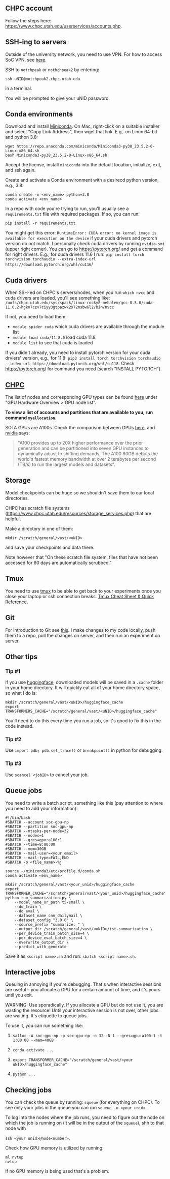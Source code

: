 ## CHPC account 

Follow the steps here: https://www.chpc.utah.edu/userservices/accounts.php.

## SSH-ing to servers

Outside of the university network, you need to use VPN. For how to access SoC VPN, see [here](https://support.cs.utah.edu/index.php/misc/30-pa-vpn-setup#:~:text=Accessing%20the%20School%20of%20Computing's,Active%20Directory%20username%20and%20password).


SSH to `notchpeak` or `nothchpeak2` by entering: 
```
ssh uNID@notchpeak2.chpc.utah.edu
```
in a terminal. 

You will be prompted to give your uNID password. 


## Conda environments  

Download and install [Miniconda](https://docs.conda.io/en/latest/miniconda.html#linux-installers). On Mac, right-click on a suitable installer and select "Copy Link Address", then wget that link.  E.g,. on Linux 64-bit and python 3.8:

```
wget https://repo.anaconda.com/miniconda/Miniconda3-py38_23.5.2-0-Linux-x86_64.sh
bash Miniconda3-py38_23.5.2-0-Linux-x86_64.sh
```

Accept the license, install `miniconda` into the default location, initialize, exit, and ssh again.

Create and activate a Conda environment with a desirecd python version, e.g., 3.8: 

```
conda create -n <env_name> python=3.8
conda activate <env_name>
```

In a repo with code you're trying to run, you'll usually see a `requirements.txt` file with required packages. If so, you can run: 
```
pip install -r requirements.txt
```

You might get this error: `RuntimeError: CUDA error: no kernel image is available for execution on the device` if your cuda drivers and pytorch version do not match. I personally check cuda drivers by running `nvidia-smi` (upper right corner). You can go to https://pytorch.org/ and get a command for right drivers. E.g., for cuda drivers 11.6 I run: `pip install torch torchvision torchaudio --extra-index-url https://download.pytorch.org/whl/cu116`/

## Cuda drivers 

When SSH-ed on CHPC's servers/nodes, when you run 
`which nvcc` and cuda drivers are loaded, you'll see something like: `/uufs/chpc.utah.edu/sys/spack/linux-rocky8-nehalem/gcc-8.5.0/cuda-11.6.2-hgkn7czv7ciyy3gtpazwk2s72msbw6l2/bin/nvcc`

If not, you need to load them: 
* `module spider cuda` which cuda drivers are available through the module list 
* `module load cuda/11.8.0` load cuda 11.8
* `module list` to see that cuda is loaded 

If you didn't already, you need to install pytorch version for your cuda drviers' version, e.g., for 11.8: 
`pip3 install torch torchvision torchaudio --index-url https://download.pytorch.org/whl/cu118`. Check https://pytorch.org/ for command you need (search "INSTALL PYTORCH").

## [CHPC](https://www.chpc.utah.edu/documentation/index.php) 

The list of nodes and corresponding GPU types can be found [here](https://www.chpc.utah.edu/documentation/guides/gpus-accelerators.php) under "GPU Hardware Overview > GPU node list".

**To view a list of accounts and partitions that are available to you, run command `myallocation`.**

SOTA GPUs are A100s. Check the comparison between GPUs [here](https://lambdalabs.com/gpu-benchmarks), and [nvidia](https://www.nvidia.com/en-us/data-center/a100/) says: 
> "A100 provides up to 20X higher performance over the prior generation and can be partitioned into seven GPU instances to dynamically adjust to shifting demands. The A100 80GB debuts the world's fastest memory bandwidth at over 2 terabytes per second (TB/s) to run the largest models and datasets". 


## Storage 

Model checkpoints can be huge so we shouldn't save them to our local directories. 

CHPC has scratch file systems (https://www.chpc.utah.edu/resources/storage_services.php) that are helpful. 

Make a directory in one of them: 

`mkdir /scratch/general/vast/<uNID>` 

and save your checkpoints and data there. 

Note however that "On these scratch file system, files that have not been accessed for 60 days are automatically scrubbed." 

## Tmux 

You need to use [tmux](https://github.com/tmux/tmux/wiki) to be able to get back to your experiments once you close your laptop or ssh connection breaks. [Tmux Cheat Sheet & Quick Reference](https://tmuxcheatsheet.com/). 

## Git 

For introduction to Git see [this](https://missing.csail.mit.edu/2020/version-control/). I make changes to my code locally, push them to a repo, pull the changes on server, and then run an experiment on server. 

## Other tips 

### Tip #1 

If you use [huggingface](https://huggingface.co/course/chapter1/1), downloaded models will be saved in a `.cache` folder in your home directory. It will quickly eat all of your home directory space, so what I do is: 

```
mkdir /scratch/general/vast/<uNID>/huggingface_cache
export TRANSFORMERS_CACHE="/scratch/general/vast/<uNID>/huggingface_cache"
```

You'll need to do this every time you run a job, so it's good to fix this in the code instead.

### Tip #2

Use `import pdb; pdb.set_trace()` or `breakpoint()` in python for debugging. 

### Tip #3 

Use `scancel <jobID>` to cancel your job.

## Queue jobs 

You need to write a batch script, something like this (pay attention to where you need to add your information):

```
#!/bin/bash
#SBATCH --account soc-gpu-np
#SBATCH --partition soc-gpu-np
#SBATCH --ntasks-per-node=32
#SBATCH --nodes=1
#SBATCH --gres=gpu:a100:1
#SBATCH --time=8:00:00
#SBATCH --mem=30GB
#SBATCH --mail-user=<your_email>
#SBATCH --mail-type=FAIL,END
#SBATCH -o <file_name>-%j

source ~/miniconda3/etc/profile.d/conda.sh
conda activate <env_name>

mkdir /scratch/general/vast/<your_unid>/huggingface_cache
export TRANSFORMER_CACHE="/scratch/general/vast/<your_unid>/huggingface_cache"
python run_summarization.py \
    --model_name_or_path t5-small \
    --do_train \
    --do_eval \
    --dataset_name cnn_dailymail \
    --dataset_config "3.0.0" \
    --source_prefix "summarize: " \
    --output_dir /scratch/general/vast/<uNID>/tst-summarization \
    --per_device_train_batch_size=4 \
    --per_device_eval_batch_size=4 \
    --overwrite_output_dir \
    --predict_with_generate
```

Save it as `<script name>.sh` and run: `sbatch <script name>.sh`.

## Interactive jobs 

Queuing in annoying if you're debugging. That's when interactive sessions are useful – you allocate a GPU for a certain amount of time, and it's yours until you exit. 

WARNING: Use sporadically. If you allocate a GPU but do not use it, you are wasting the resource! Until your interactive session is not over, other jobs are waiting. It's etiquette to queue jobs.

To use it, you can run something like:

1. `salloc -A soc-gpu-np -p soc-gpu-np -n 32 -N 1 --gres=gpu:a100:1 -t 1:00:00 --mem=40GB` 

2. `conda activate ...`

3. `export TRANSFORMER_CACHE="/scratch/general/vast/<your uNID>/huggingface_cache"`

4. `python ...`

## Checking jobs 

You can check the queue by running: `squeue` (for everything on CHPC). To see only your jobs in the queue you can run `squeue -u <your unid>`.

To log into the nodes where the job runs, you need to figure out the node on which  the job is running on (it will be in the output of the `squeue`),  shh to that node with

`ssh <your unid>@node<number>`.

Check how GPU memory is utilized by running: 

```
ml nvtop 
nvtop
```

If no GPU memory is being used that's a problem.

